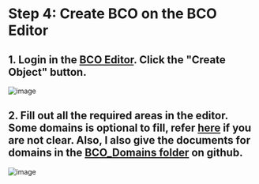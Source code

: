 # Step 4: Create BCO on the BCO Editor
## 1. Login in the [BCO Editor](http://www.biocomputeobject.org/bco_editor/). Click the "Create Object" button.
![image](https://bco-gwu.s3.amazonaws.com/images/Screen+Shot+2019-07-31+at+16.36.38.png)

## 2. Fill out all the required areas in the editor. Some domains is optional to fill, refer [here](https://github.com/biocompute-objects/BCO_Specification/blob/master/schemas/biocomputeobject.json) if you are not clear. Also, I also give the documents for domains in the [BCO_Domains folder](https://github.com/haoqianglyu/BioComputeObject/tree/master/BCO_Domains) on github.
![image](https://bco-gwu.s3.amazonaws.com/images/Screen+Shot+2019-07-31+at+16.38.15.png)







